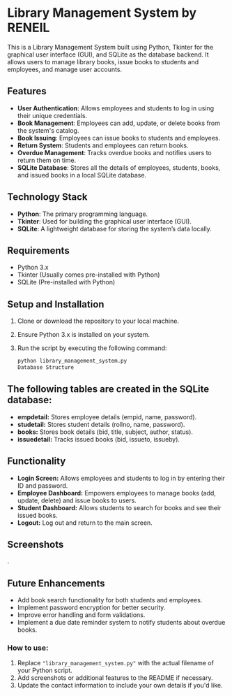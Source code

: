 # Library Management System by RENEIL

This is a Library Management System built using Python, Tkinter for the graphical user interface (GUI), and SQLite as the database backend. It allows users to manage library books, issue books to students and employees, and manage user accounts.

## Features

- **User Authentication**: Allows employees and students to log in using their unique credentials.
- **Book Management**: Employees can add, update, or delete books from the system's catalog.
- **Book Issuing**: Employees can issue books to students and employees.
- **Return System**: Students and employees can return books.
- **Overdue Management**: Tracks overdue books and notifies users to return them on time.
- **SQLite Database**: Stores all the details of employees, students, books, and issued books in a local SQLite database.

## Technology Stack

- **Python**: The primary programming language.
- **Tkinter**: Used for building the graphical user interface (GUI).
- **SQLite**: A lightweight database for storing the system’s data locally.

## Requirements

- Python 3.x
- Tkinter (Usually comes pre-installed with Python)
- SQLite (Pre-installed with Python)

## Setup and Installation

1. Clone or download the repository to your local machine.
2. Ensure Python 3.x is installed on your system.
3. Run the script by executing the following command:

   ```bash
   python library_management_system.py
   Database Structure
## The following tables are created in the SQLite database:
- **empdetail:** Stores employee details (empid, name, password).
- **studetail:** Stores student details (rollno, name, password).
- **books:** Stores book details (bid, title, subject, author, status).
- **issuedetail:** Tracks issued books (bid, issueto, issueby).
## Functionality
- **Login Screen:** Allows employees and students to log in by entering their ID and password.
- **Employee Dashboard:** Empowers employees to manage books (add, update, delete) and issue books to users.
- **Student Dashboard:** Allows students to search for books and see their issued books.
- **Logout:** Log out and return to the main screen.
## Screenshots
.

## Future Enhancements
- Add book search functionality for both students and employees.
- Implement password encryption for better security.
- Improve error handling and form validations.
- Implement a due date reminder system to notify students about overdue books.
  
### How to use:

1. Replace `"library_management_system.py"` with the actual filename of your Python script.
2. Add screenshots or additional features to the README if necessary.
3. Update the contact information to include your own details if you'd like.


